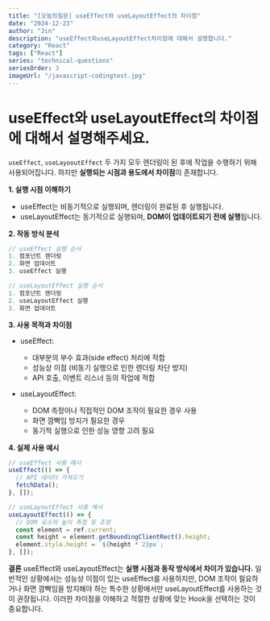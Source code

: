 ```yaml
---
title: "[오늘의질문] useEffect와 useLayoutEffect의 차이점"
date: "2024-12-23"
author: "Jin"
description: "useEffect와useLayoutEffect차이점에 대해서 설명합니다."
category: "React"
tags: ["React"]
series: "technical-questions"
seriesOrder: 3
imageUrl: "/javascript-codingtest.jpg"
---
```


# useEffect와 useLayoutEffect의 차이점에 대해서 설명해주세요.

`useEffect`, `useLayooutEffect` 두 가지 모두 렌더링이 된 후에 작업을 수행하기 위해 사용되어집니다. 하지만 **실행되는 시점과 용도에서 차이점**이 존재합니다.

**1. 실행 시점 이해하기**
- useEffect는 비동기적으로 실행되며, 렌더링이 완료된 후 실행됩니다.
- useLayoutEffect는 동기적으로 실행되며, **DOM이 업데이트되기 전에 실행**됩니다.

**2. 작동 방식 분석**
```javascript
// useEffect 실행 순서
1. 컴포넌트 렌더링
2. 화면 업데이트
3. useEffect 실행

// useLayoutEffect 실행 순서
1. 컴포넌트 렌더링
2. useLayoutEffect 실행
3. 화면 업데이트
```

**3. 사용 목적과 차이점**
- useEffect:
  - 대부분의 부수 효과(side effect) 처리에 적합
  - 성능상 이점 (비동기 실행으로 인한 렌더링 차단 방지)
  - API 호출, 이벤트 리스너 등의 작업에 적합

- useLayoutEffect:
  - DOM 측정이나 직접적인 DOM 조작이 필요한 경우 사용
  - 화면 깜빡임 방지가 필요한 경우
  - 동기적 실행으로 인한 성능 영향 고려 필요

**4. 실제 사용 예시**
```javascript
// useEffect 사용 예시
useEffect(() => {
  // API 데이터 가져오기
  fetchData();
}, []);

// useLayoutEffect 사용 예시
useLayoutEffect(() => {
  // DOM 요소의 높이 측정 및 조정
  const element = ref.current;
  const height = element.getBoundingClientRect().height;
  element.style.height = `${height * 2}px`;
}, []);
```

**결론**
useEffect와 useLayoutEffect는 **실행 시점과 동작 방식에서 차이가 있습니다.** 일반적인 상황에서는 성능상 이점이 있는 useEffect를 사용하지만, DOM 조작이 필요하거나 화면 깜빡임을 방지해야 하는 특수한 상황에서만 useLayoutEffect를 사용하는 것이 권장됩니다. 이러한 차이점을 이해하고 적절한 상황에 맞는 Hook을 선택하는 것이 중요합니다.
